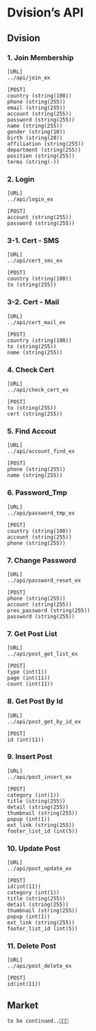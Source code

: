 # Dvision’s API

## Dvision

### 1. Join Membership
```
[URL]
../api/join_ex

[POST]
country (string(100))
phone (string(255))
email (string(255))
account (string(255))
password (string(255))
name (string(255))
gender (string(10))
birth (string(20))
affiliation (string(255))
department (string(255))
position (string(255))
terms (string(-))
```

### 2. Login
```
[URL]
../api/login_ex

[POST]
account (string(255))
password (string(255))
```

### 3-1. Cert - SMS
```
[URL]
../api/cert_sms_ex

[POST]
country (string(100))
to (string(255))
```

### 3-2. Cert - Mail
```
[URL]
../api/cert_mail_ex

[POST]
country (string(100))
to (string(255))
name (string(255))
```

### 4. Check Cert
```
[URL]
../api/check_cert_ex

[POST]
to (string(255))
cert (string(255))
```

### 5. Find Accout
```
[URL]
../api/account_find_ex

[POST]
phone (string(255))
name (string(255))
```

### 6. Password_Tmp
```
[URL]
../api/password_tmp_ex

[POST]
country (string(100))
account (string(255))
phone (string(255))
```

### 7. Change Password
```
[URL]
../api/password_reset_ex

[POST]
phone (string(255))
account (string(255))
prev_password (string(255))
password (string(255))
```

### 7. Get Post List
```
[URL]
../api/post_get_list_ex

[POST]
type (int(1))
page (int(11))
count (int(11))
```

### 8. Get Post By Id
```
[URL]
../api/post_get_by_id_ex

[POST]
id (int(11))
```

### 9. Insert Post
```
[URL]
../api/post_insert_ex

[POST]
category (int(1))
title (string(255))
detail (string(255))
thumbnail (string(255))
popup (int(1))
ext_link (string(255))
footer_list_id (int(5))
```

### 10. Update Post
```
[URL]
../api/post_update_ex

[POST]
id(int(11))
category (int(1))
title (string(255))
detail (string(255))
thumbnail (string(255))
popup (int(1))
ext_link (string(255))
footer_list_id (int(5))

```

### 11. Delete Post
```
[URL]
../api/post_delete_ex

[POST]
id(int(11)) 

```

## Market
```
to be continued..🎁🎁🎁
```